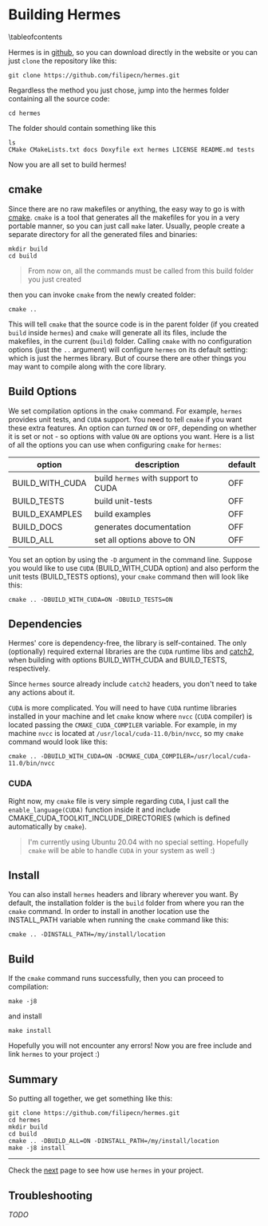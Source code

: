 # Building Hermes

\tableofcontents

Hermes is in [github](https://github.com/filipecn/hermes), so you can download directly in the website or you can
just `clone` the repository like this:

```shell
git clone https://github.com/filipecn/hermes.git
```

Regardless the method you just chose, jump into the hermes folder containing all the source code:

```shell
cd hermes
```

The folder should contain something like this

```shell
ls 
CMake CMakeLists.txt docs Doxyfile ext hermes LICENSE README.md tests
```

Now you are all set to build hermes!

## cmake

Since there are no raw makefiles or anything, the easy way to go is with [cmake](https://cmake.org/). `cmake` 
is a tool that generates all the makefiles for you in a very portable manner, so you can just call 
`make` later. Usually, people create a separate directory for all the generated files and binaries:

```shell
mkdir build
cd build
```
> From now on, all the commands must be called from this build folder you just created

then you can invoke `cmake` from the newly created folder:
```shell
cmake ..
```
This will tell `cmake` that the source code is in the parent folder (if you created `build` inside `hermes`) 
and `cmake` will generate all its files, include the makefiles, in the current (`build`) folder. Calling
`cmake` with no configuration options (just the `..` argument) will configure `hermes` on its default setting: 
which is just the hermes library. But of course there are other things you may want to compile along with
the core library.

## Build Options

We set compilation options in the `cmake` command. For example, `hermes` provides unit tests, and `CUDA` support. 
You need to tell `cmake` if you want these extra features. An option can _turned_ `ON` or `OFF`, depending on 
whether it is set or not - so options with value `ON` are options you want. Here is a list of all the 
options you can use when configuring `cmake` for `hermes`:

| option | description | default  |
|--------------|--------|-----|
| BUILD_WITH_CUDA  | build `hermes` with support to CUDA | OFF |
| BUILD_TESTS  | build unit-tests | OFF |
| BUILD_EXAMPLES  | build examples | OFF |
| BUILD_DOCS  | generates documentation | OFF |
| BUILD_ALL  | set all options above to ON | OFF |

You set an option by using the `-D` argument in the command line. Suppose you would like to 
use `CUDA` (BUILD_WITH_CUDA option) and also perform the unit tests (BUILD_TESTS options), 
your `cmake` command then will look like this:

````shell
cmake .. -DBUILD_WITH_CUDA=ON -DBUILD_TESTS=ON
````

## Dependencies
Hermes' core is dependency-free, the library is self-contained. The only (optionally) required 
external libraries are the `CUDA` runtime libs and [catch2](https://github.com/catchorg/Catch2),
when building with options BUILD_WITH_CUDA and BUILD_TESTS, respectively.

Since `hermes` source already include `catch2` headers, you don't need to take any actions about 
it.

`CUDA` is more complicated. You will need to have `CUDA` runtime libraries installed in your machine
and let `cmake` know where `nvcc`  (`CUDA` compiler) is located passing the `CMAKE_CUDA_COMPILER` 
variable. For example, in my machine `nvcc` is located at `/usr/local/cuda-11.0/bin/nvcc`,
so my `cmake` command would look like this:
```shell
cmake .. -DBUILD_WITH_CUDA=ON -DCMAKE_CUDA_COMPILER=/usr/local/cuda-11.0/bin/nvcc
```

### CUDA

Right now, my `cmake` file is very simple regarding `CUDA`, I just call the `enable_language(CUDA)`
function inside it and include CMAKE_CUDA_TOOLKIT_INCLUDE_DIRECTORIES (which is defined automatically
by `cmake`).

>I'm currently using Ubuntu 20.04 with no special setting. Hopefully `cmake` will be able to 
> handle `CUDA` in your system as well :)

## Install

You can also install `hermes` headers and library wherever you want. By default, the installation 
folder is the `build` folder from where you ran the `cmake` command. In order to install in 
another location use the INSTALL_PATH variable when running the `cmake` command like this:

```shell
cmake .. -DINSTALL_PATH=/my/install/location
```

## Build

If the `cmake` command runs successfully, then you can proceed to compilation:

```shell
make -j8
```
and install
```shell
make install
```

Hopefully you will not encounter any errors! Now you are free include and link `hermes` to
your project :)

## Summary
So putting all together, we get something like this:
```shell
git clone https://github.com/filipecn/hermes.git
cd hermes
mkdir build
cd build
cmake .. -DBUILD_ALL=ON -DINSTALL_PATH=/my/install/location
make -j8 install
```
---

Check the [next](2_linking.md) page to see how use `hermes` in your project.

## Troubleshooting

_TODO_